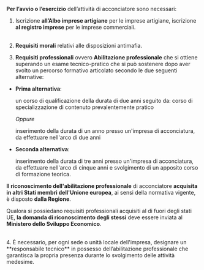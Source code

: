 **Per l’avvio o l’esercizio** dell’attività di acconciatore sono necessari:

1. Iscrizione **all’Albo imprese artigiane** per le imprese artigiane, iscrizione **al registro imprese** per le imprese commerciali.<br><br>

2. **Requisiti morali** relativi alle disposizioni antimafia.<br>

3. **Requisiti professionali** ovvero **Abilitazione professionale** che si ottiene superando un esame tecnico-pratico che si può sostenere dopo aver svolto un percorso formativo articolato secondo le due seguenti alternative:

- **Prima alternativa**:

    un corso di qualificazione della durata di due anni seguito da: corso di specializzazione di contenuto prevalentemente pratico

    _Oppure_

    inserimento della durata di un anno presso un'impresa di acconciatura, da effettuare nell'arco di due anni

- **Seconda alternativa**:

    inserimento della durata di tre anni presso un'impresa di acconciatura, da effettuare nell'arco di cinque anni e svolgimento di un apposito corso di formazione teorica.

**Il riconoscimento dell'abilitazione professionale** di acconciatore **acquisita in altri Stati membri dell'Unione europea**, ai sensi della normativa vigente, è disposto **dalla Regione**.

Qualora si possiedano requisiti professionali acquisiti al di fuori degli stati UE, **la domanda di riconoscimento degli stessi** deve essere inviata al **Ministero dello Sviluppo Economico**.

<br>
4. È necessario, per ogni sede o unità locale dell'impresa, designare un **responsabile tecnico** in possesso dell’abilitazione professionale che garantisca la propria presenza durante lo svolgimento delle attività medesime.

